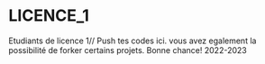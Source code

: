 # LICENCE_1
Etudiants de licence 1// Push  tes codes ici.  vous avez egalement la possibilité de forker certains projets. Bonne chance! 2022-2023
